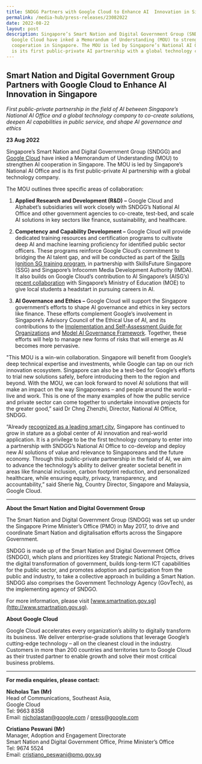 ```yaml
---
title: SNDGG Partners with Google Cloud to Enhance AI  Innovation in Singapore
permalink: /media-hub/press-releases/23082022
date: 2022-08-22
layout: post
description: Singapore’s Smart Nation and Digital Government Group (SNDGG) and
  Google Cloud have inked a Memorandum of Understanding (MOU) to strengthen AI
  cooperation in Singapore. The MOU is led by Singapore’s National AI Office and
  is its first public-private AI partnership with a global technology company.
---
```

## Smart Nation and Digital Government Group Partners with Google Cloud to Enhance AI Innovation in Singapore

*First public-private partnership in the field of AI between Singapore’s National AI Office and a global technology company to co-create solutions, deepen AI capabilities in public service, and shape AI governance and ethics*

**23 Aug 2022**

Singapore’s Smart Nation and Digital Government Group (SNDGG) and [Google Cloud](https://cloud.google.com) have inked a Memorandum of Understanding (MOU) to strengthen AI cooperation in Singapore. The MOU is led by Singapore’s National AI Office and is its first public-private AI partnership with a global technology company.  
  
The MOU outlines three specific areas of collaboration:

1. **Applied Research and Development (R&D)** **–** Google Cloud and Alphabet’s subsidiaries will work closely with SNDGG’s National AI Office and other government agencies to co-create, test-bed, and scale AI solutions in key sectors like finance, sustainability, and healthcare.

2. **Competency and Capability Development –** Google Cloud will provide dedicated training resources and certification programs to cultivate deep AI and machine learning proficiency for identified public sector officers. These programs reinforce Google Cloud’s commitment to bridging the AI talent gap, and will be conducted as part of the [Skills Ignition SG training program](https://grow.google/intl/ALL_sg/skillsignitionsg/?tab=google-career%2520certificates), in partnership with SkillsFuture Singapore (SSG) and Singapore’s Infocomm Media Development Authority (IMDA). It also builds on Google Cloud’s contribution to AI Singapore’s (AISG’s) [recent collaboration](https://aisingapore.org/2022/07/ai-student-outreach-programme-to-empower-over-15000-students-to-build-job-readiness-in-stem-careers-through-ai-skilling-and-internship-opportunities/) with Singapore’s Ministry of Education (MOE) to give local students a headstart in pursuing careers in AI.

3. **AI Governance and Ethics –** Google Cloud will support the Singapore government’s efforts to shape AI governance and ethics in key sectors like finance. These efforts complement Google’s involvement in Singapore’s Advisory Council of the Ethical Use of AI, and its contributions to the [Implementation and Self-Assessment Guide for Organizations](https://www.pdpc.gov.sg/-/media/files/pdpc/pdf-files/resource-for-organisation/ai/sgisago.ashx) and [Model AI Governance Framework](https://www.pdpc.gov.sg/-/media/files/pdpc/pdf-files/resource-for-organisation/ai/sgmodelaigovframework2.ashx). Together, these efforts will help to manage new forms of risks that will emerge as AI becomes more pervasive.

"This MOU is a win-win collaboration. Singapore will benefit from Google’s deep technical expertise and investments, while Google can tap on our rich innovation ecosystem. Singapore can also be a test\-bed for Google’s efforts to trial new solutions safely, before introducing them to the region and beyond. With the MOU, we can look forward to novel AI solutions that will make an impact on the way Singaporeans – and people around the world – live and work. This is one of the many examples of how the public service and private sector can come together to undertake innovative projects for the greater good,” said Dr Chng Zhenzhi, Director, National AI Office, SNDGG.

“Already [recognized as a leading smart city](https://www.imd.org/smart-city-observatory/home/%23_smartCity), Singapore has continued to grow in stature as a global center of AI innovation and real-world application. It is a privilege to be the first technology company to enter into a partnership with SNDGG’s National AI Office to co-develop and deploy new AI solutions of value and relevance to Singaporeans and the future economy. Through this public-private partnership in the field of AI, we aim to advance the technology’s ability to deliver greater societal benefit in areas like financial inclusion, carbon footprint reduction, and personalized healthcare, while ensuring equity, privacy, transparency, and accountability,” said Sherie Ng, Country Director, Singapore and Malaysia, Google Cloud.

_______

**About the Smart Nation and Digital Government Group** 

The Smart Nation and Digital Government Group (SNDGG) was set up under the Singapore Prime Minister’s Office (PMO) in May 2017, to drive and coordinate Smart Nation and digitalisation efforts across the Singapore Government.

SNDGG is made up of the Smart Nation and Digital Government Office (SNDGO), which plans and prioritizes key Strategic National Projects, drives the digital transformation of government, builds long-term ICT capabilities for the public sector, and promotes adoption and participation from the public and industry, to take a collective approach in building a Smart Nation. SNDGG also comprises the Government Technology Agency (GovTech), as the implementing agency of SNDGO.

For more information, please visit [www.smartnation.gov.sg](http://www.smartnation.gov.sg).

**About Google Cloud**

Google Cloud accelerates every organization’s ability to digitally transform its business. We deliver enterprise-grade solutions that leverage Google’s cutting-edge technology – all on the cleanest cloud in the industry. Customers in more than 200 countries and territories turn to Google Cloud as their trusted partner to enable growth and solve their most critical business problems.

_______

**For media enquiries, please contact:**

**Nicholas Tan (Mr)**<br>
Head of Communications, Southeast Asia,<br> 
Google Cloud<br>
Tel: 9663 8358<br>
Email: [nicholastan@google.com](mailto:nicholastan@google.com) / [press@google.com](mailto:press@google.com)<br>

**Cristiano Peswani (Mr)**<br>
Manager, Adoption and Engagement Directorate<br>
Smart Nation and Digital Government Office, Prime Minister’s Office<br>
Tel: 9674 5524<br>
Email: [cristiano_peswani@pmo.gov.sg](mailto:cristiano_peswani@pmo.gov.sg)
